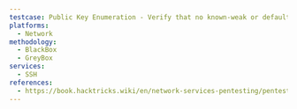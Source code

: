 ```yaml
---
testcase: Public Key Enumeration - Verify that no known-weak or default host keys are in use via nmap --script ssh-hostkey --script-args ssh_hostkey=full -p 22 <IP>
platforms: 
  - Network
methodology: 
  - BlackBox
  - GreyBox
services:
  - SSH
references:
  - https://book.hacktricks.wiki/en/network-services-pentesting/pentesting-ssh.html
---
```

